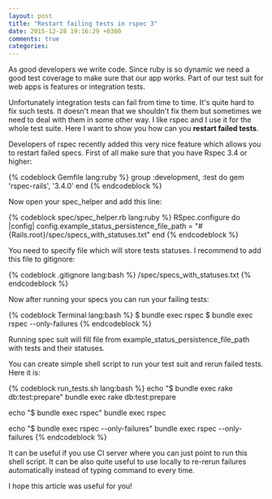 ```yaml
---
layout: post
title: "Restart failing tests in rspec 3"
date: 2015-12-28 19:16:29 +0300
comments: true
categories:
---
```


As good developers we write code. Since ruby is so dynamic we need a good test coverage to make sure that our app works. Part of our test suit for web apps is features or integration tests.

Unfortunately integration tests can fail from time to time. It's quite hard to fix such tests. It doesn't mean that we shouldn't fix them but sometimes we need to deal with them in some other way. I like rspec and I use it for the whole test suite. Here I want to show you how can you **restart failed tests**.

<!-- more -->

Developers of rspec recently added this very nice feature which allows you to restart failed specs. First of all make sure that you have Rspec 3.4 or higher:

{% codeblock Gemfile lang:ruby %}
group :development, :test do
  gem 'rspec-rails', '3.4.0'
end
{% endcodeblock %}

Now open your spec_helper and add this line:

{% codeblock spec/spec_helper.rb lang:ruby %}
RSpec.configure do |config|
  config.example_status_persistence_file_path = "#{Rails.root}/spec/specs_with_statuses.txt"
end
{% endcodeblock %}

You need to specify file which will store tests statuses. I recommend to add this file to gitignore:

{% codeblock .gitignore lang:bash %}
/spec/specs_with_statuses.txt
{% endcodeblock %}

Now after running your specs you can run your failing tests:

{% codeblock Terminal lang:bash %}
$ bundle exec rspec
$ bundle exec rspec --only-failures
{% endcodeblock %}

Running spec suit will fill file from example_status_persistence_file_path with tests and their statuses.

You can create simple shell script to run your test suit and rerun failed tests. Here it is:

{% codeblock run_tests.sh lang:bash %}
echo "$ bundle exec rake db:test:prepare"
bundle exec rake db:test:prepare

echo "$ bundle exec rspec"
bundle exec rspec

echo "$ bundle exec rspec --only-failures"
bundle exec rspec --only-failures
{% endcodeblock %}

It can be useful if you use CI server where you can just point to run this shell script. It can be also quite useful to use locally to re-rerun failures automatically instead of typing command to every time.

I hope this article was useful for you!
